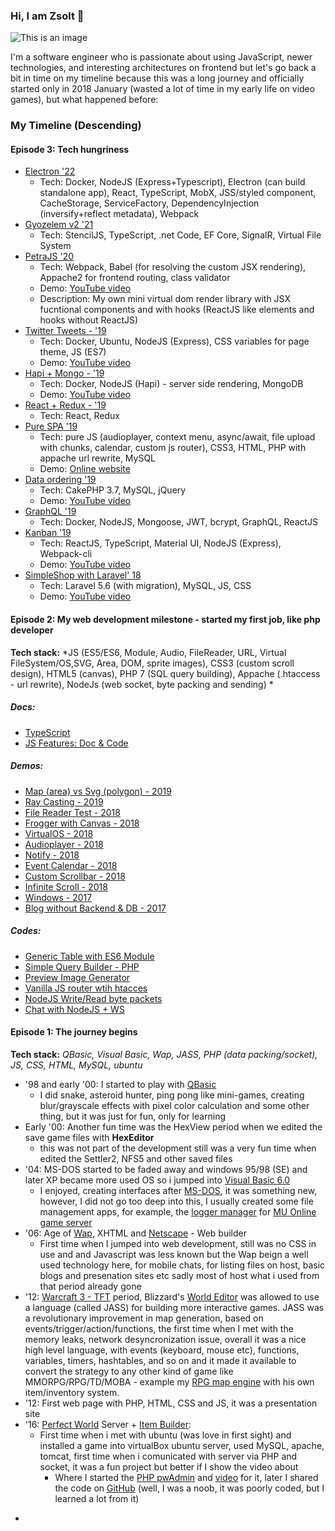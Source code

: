 ### Hi, I am Zsolt 👋


![This is an image](https://avatars.githubusercontent.com/u/17709504?s=400&u=bc3401ab38916c68f8bee1fbd2c6a63038a34c61&v=4)

I'm a software engineer who is passionate about using JavaScript, newer technologies, and interesting architectures on frontend but let's go back a bit in time on my timeline because this was a long journey and officially started only in 2018 January (wasted a lot of time in my early life on video games), but what happened before:

### My Timeline (Descending)

#### Episode 3: Tech hungriness
 * [Electron '22](https://github.com/shadowvzs/electron)
    * Tech: Docker, NodeJS (Express+Typescript), Electron (can build standalone app), React, TypeScript, MobX, JSS/styled component, CacheStorage, ServiceFactory, DependencyInjection (inversify+reflect metadata), Webpack
 * [Gyozelem v2 '21](https://github.com/shadowvzs/gyozelem2)
    * Tech: StencilJS, TypeScript, .net Code, EF Core, SignalR, Virtual File System
 * [PetraJS '20](https://github.com/shadowvzs/petraJS)
    * Tech: Webpack, Babel (for resolving the custom JSX rendering), Appache2 for frontend routing, class validator
    * Demo: [YouTube video](https://www.youtube.com/watch?v=wQ3fWnJ3C70)
    * Description: My own mini virtual dom render library with JSX fucntional components and with hooks (ReactJS like elements and hooks without ReactJS)
 * [Twitter Tweets - '19](https://github.com/shadowvzs/twitter-tweets)
     * Tech: Docker, Ubuntu, NodeJS (Express), CSS variables for page theme, JS (ES7)
     * Demo: [YouTube video](https://www.youtube.com/watch?v=_Cw6tPMWiT4)
 * [Hapi + Mongo - '19](https://github.com/shadowvzs/hapi-mongo)
     * Tech: Docker, NodeJS (Hapi) - server side rendering, MongoDB
     * Demo: [YouTube video](https://www.youtube.com/watch?v=gqQ_bPn8niY)
 * [React + Redux - '19](https://github.com/shadowvzs/react-shop)
     * Tech: React, Redux
 * [Pure SPA '19](https://github.com/shadowvzs/SPA)
     * Tech: pure JS (audioplayer, context menu, async/await, file upload with chunks, calendar, custom js router), CSS3, HTML, PHP with appache url rewrite, MySQL
     * Demo: [Online website](https://gyozelem.ro/)
 * [Data ordering '19](https://github.com/shadowvzs/sort-table)
     * Tech: CakePHP 3.7, MySQL, jQuery
     * Demo: [YouTube video](https://www.youtube.com/watch?v=56bToLILT7E)
 * [GraphQL '19](https://github.com/shadowvzs/graphQL)
     * Tech: Docker, NodeJS, Mongoose, JWT, bcrypt, GraphQL, ReactJS
 * [Kanban '19](https://github.com/shadowvzs/kanban)
     * Tech: ReactJS, TypeScript, Material UI, NodeJS (Express), Webpack-cli
     * Demo: [YouTube video](https://www.youtube.com/watch?v=pit07rnM9wM)
 * [SimpleShop with Laravel' 18](https://github.com/shadowvzs/SimpleShop)
     * Tech: Laravel 5.6 (with migration), MySQL, JS, CSS
     * Demo: [YouTube video](https://www.youtube.com/watch?v=wIVa8VfE7oc)

#### Episode 2: My web development milestone - started my first job, like php developer 
**Tech stack:** *JS (ES5/ES6, Module, Audio, FileReader, URL, Virtual FileSystem/OS,SVG, Area, DOM, sprite images), CSS3 (custom scroll design), HTML5 (canvas), PHP 7 (SQL query building), Appache (.htaccess - url rewrite), NodeJs (web socket, byte packing and sending) *
##### Docs:
 * [TypeScript](https://github.com/shadowvzs/typescript)
 * [JS Features: Doc & Code](https://github.com/shadowvzs/Javascript)
##### Demos:
 * [Map (area) vs Svg (polygon) - 2019](https://shadowvzs.github.io/svg-polygon/)
 * [Ray Casting - 2019](https://shadowvzs.github.io/rayCasting/)
 * [File Reader Test - 2018](https://shadowvzs.github.io/file-reader/)
 * [Frogger with Canvas - 2018](https://shadowvzs.github.io/arcade/)
 * [VirtualOS - 2018](https://shadowvzs.github.io/virtualos/)
 * [Audioplayer - 2018](https://shadowvzs.github.io/audioplayer/advanced)
 * [Notify - 2018](https://shadowvzs.github.io/notify)
 * [Event Calendar - 2018](https://shadowvzs.github.io/calendar)
 * [Custom Scrollbar - 2018](https://shadowvzs.github.io/custom_v_scrollbar)
 * [Infinite Scroll - 2018](https://shadowvzs.github.io/infinityscroll)
 * [Windows - 2017](https://shadowvzs.github.io/windows)
 * [Blog without Backend & DB - 2017](https://shadowvzs.github.io/smartboard)
##### Codes:
 * [Generic Table with ES6 Module](https://github.com/shadowvzs/generic-table-vanilla-js)
 * [Simple Query Builder - PHP](https://github.com/shadowvzs/query-builder)
 * [Preview Image Generator](https://github.com/shadowvzs/preview-generator)
 * [Vanilla JS router wtih htacces](https://github.com/shadowvzs/js-router)
 * [NodeJS Write/Read byte packets](https://github.com/shadowvzs/pwTools)
 * [Chat with NodeJS + WS](https://github.com/shadowvzs/chat)
 
#### Episode 1: The journey begins
**Tech stack:** *QBasic, Visual Basic, Wap, JASS, PHP (data packing/socket), JS, CSS, HTML, MySQL, ubuntu*
- '98 and early '00: I started to play with [QBasic](https://en.wikipedia.org/wiki/QBasic)
   - I did snake, asteroid hunter, ping pong like mini-games, creating blur/grayscale effects with pixel color calculation and some other thing, but it was just for fun, only for learning
- Early '00: Another fun time was the HexView period when we edited the save game files with **HexEditor**
   - this was not part of the development still was a very fun time when edited the Settler2, NFS5 and other saved files
- '04: MS-DOS started to be faded away and windows 95/98 (SE) and later XP became more used OS so i jumped into [Visual Basic 6.0](https://en.wikipedia.org/wiki/Visual_Basic_(classic))
   - I enjoyed, creating interfaces after [MS-DOS](https://en.wikipedia.org/wiki/MS-DOS), it was something new, however, I did not go too deep into this, I usually created some file management apps, for example, the [logger manager](https://forum.ragezone.com/f196/muonline-log-file-size-screen-338390/) for [MU Online game server](https://forum.ragezone.com/f198/)
- '06: Age of [Wap](http://csc.columbusstate.edu/summers/Research/Wireless/WAPvsWeb.html), XHTML and [Netscape](https://en.wikipedia.org/wiki/Netscape_Communicator) - Web builder
   - First time when I jumped into web development, still was no CSS in use and and Javascript was less known but the Wap beign a well used technology here, for mobile chats, for listing files on host, basic blogs and presenation sites etc sadly most of host what i used from that period already gone
- '12: [Warcraft 3 - TFT](https://en.wikipedia.org/wiki/Warcraft_III:_The_Frozen_Throne) period, Blizzard's [World Editor](https://wowpedia.fandom.com/wiki/Warcraft_III_World_Editor) was allowed to use a language (called JASS) for building more interactive games. 
JASS was a revolutionary improvement in map generation, based on events/trigger/action/functions, the first time when I met with the memory leaks, network desyncronization issue, overall it was a nice high level language, with events (keyboard, mouse etc), functions, variables, timers, hashtables, and so on and it made it available to convert the strategy to any other kind of game like MMORPG/RPG/TD/MOBA - example my [RPG map engine](https://www.hiveworkshop.com/threads/mui-full-screen-inventory-and-shop-custom-item.230191/) with his own item/inventory system.
- '12: First web page with PHP, HTML, CSS and JS, it was a presentation site
- '16: [Perfect World](https://en.wikipedia.org/wiki/Perfect_World_(video_game)) Server + [Item Builder](https://github.com/shadowvzs/pwAdmin): 
   - First time when i met with ubuntu (was love in first sight) and installed a game into virtualBox ubuntu server, used MySQL, apache, tomcat, first time when i comunicated with server via PHP and socket, it was a fun project but better if I show the video about 
       - Where I started the [PHP pwAdmin](https://forum.ragezone.com/f752/php-based-pwadmin-1122225/) and [video](https://www.youtube.com/watch?v=if9Y9zaPHDQ) for it, later I shared the code on [GitHub](https://github.com/shadowvzs/pwAdmin) (well, I was a noob, it was poorly coded, but I learned a lot from it)

 * 
<!--
**shadowvzs/shadowvzs** is a ✨ _special_ ✨ repository because its `README.md` (this file) appears on your GitHub profile.

Here are some ideas to get you started:

- 🔭 I’m currently working on ...
- 🌱 I’m currently learning ...
- 👯 I’m looking to collaborate on ...
- 🤔 I’m looking for help with ...
- 💬 Ask me about ...
- 📫 How to reach me: ...
- 😄 Pronouns: ...
- ⚡ Fun fact: ...
-->
